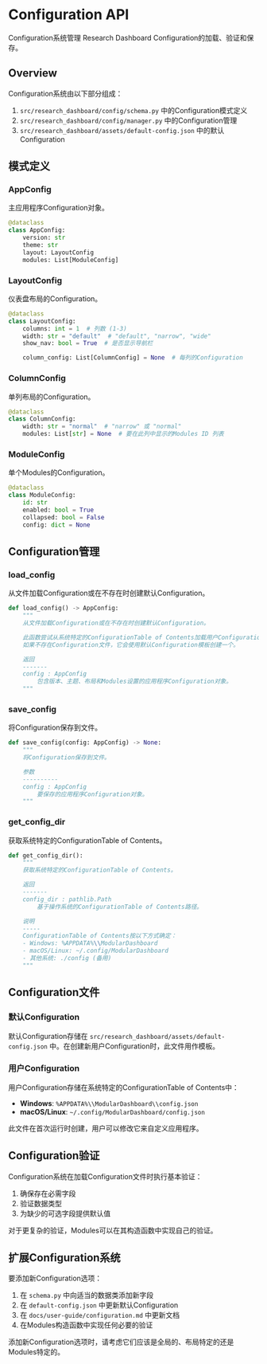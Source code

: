 # Configuration API

Configuration系统管理 Research Dashboard Configuration的加载、验证和保存。

## Overview

Configuration系统由以下部分组成：

1. `src/research_dashboard/config/schema.py` 中的Configuration模式定义
2. `src/research_dashboard/config/manager.py` 中的Configuration管理
3. `src/research_dashboard/assets/default-config.json` 中的默认Configuration

## 模式定义

### AppConfig

主应用程序Configuration对象。

```python
@dataclass
class AppConfig:
    version: str
    theme: str
    layout: LayoutConfig
    modules: List[ModuleConfig]
```

### LayoutConfig

仪表盘布局的Configuration。

```python
@dataclass
class LayoutConfig:
    columns: int = 1  # 列数 (1-3)
    width: str = "default"  # "default", "narrow", "wide"
    show_nav: bool = True  # 是否显示导航栏

    column_config: List[ColumnConfig] = None  # 每列的Configuration
```

### ColumnConfig

单列布局的Configuration。

```python
@dataclass
class ColumnConfig:
    width: str = "normal"  # "narrow" 或 "normal"
    modules: List[str] = None  # 要在此列中显示的Modules ID 列表
```

### ModuleConfig

单个Modules的Configuration。

```python
@dataclass
class ModuleConfig:
    id: str
    enabled: bool = True
    collapsed: bool = False
    config: dict = None
```

## Configuration管理

### load_config

从文件加载Configuration或在不存在时创建默认Configuration。

```python
def load_config() -> AppConfig:
    """
    从文件加载Configuration或在不存在时创建默认Configuration。

    此函数尝试从系统特定的ConfigurationTable of Contents加载用户Configuration。
    如果不存在Configuration文件，它会使用默认Configuration模板创建一个。

    返回
    -------
    config : AppConfig
        包含版本、主题、布局和Modules设置的应用程序Configuration对象。
    """
```

### save_config

将Configuration保存到文件。

```python
def save_config(config: AppConfig) -> None:
    """
    将Configuration保存到文件。

    参数
    ----------
    config : AppConfig
        要保存的应用程序Configuration对象。
    """
```

### get_config_dir

获取系统特定的ConfigurationTable of Contents。

```python
def get_config_dir():
    """
    获取系统特定的ConfigurationTable of Contents。

    返回
    -------
    config_dir : pathlib.Path
        基于操作系统的ConfigurationTable of Contents路径。

    说明
    -----
    ConfigurationTable of Contents按以下方式确定：
    - Windows: %APPDATA%\\ModularDashboard
    - macOS/Linux: ~/.config/ModularDashboard
    - 其他系统: ./config (备用)
    """
```

## Configuration文件

### 默认Configuration

默认Configuration存储在 `src/research_dashboard/assets/default-config.json` 中。在创建新用户Configuration时，此文件用作模板。

### 用户Configuration

用户Configuration存储在系统特定的ConfigurationTable of Contents中：

- **Windows**: `%APPDATA%\\ModularDashboard\\config.json`
- **macOS/Linux**: `~/.config/ModularDashboard/config.json`

此文件在首次运行时创建，用户可以修改它来自定义应用程序。

## Configuration验证

Configuration系统在加载Configuration文件时执行基本验证：

1. 确保存在必需字段
2. 验证数据类型
3. 为缺少的可选字段提供默认值

对于更复杂的验证，Modules可以在其构造函数中实现自己的验证。

## 扩展Configuration系统

要添加新Configuration选项：

1. 在 `schema.py` 中向适当的数据类添加新字段
2. 在 `default-config.json` 中更新默认Configuration
3. 在 `docs/user-guide/configuration.md` 中更新文档
4. 在Modules构造函数中实现任何必要的验证

添加新Configuration选项时，请考虑它们应该是全局的、布局特定的还是Modules特定的。
